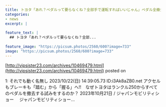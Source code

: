 ```yaml
---
title: トヨタ「あれ？ペダルって要らなくね？全部手で運転すればいいじゃん」ペダル全撤去車展示へ！
categories:
- news
excerpt: |
  
feature_text: |
  ## トヨタ「あれ？ペダルって要らなくね？全部...
  
feature_image: "https://picsum.photos/2560/600?image=733"
image: "https://picsum.photos/2560/600?image=733"
---
```


[http://vipsister23.com/archives/10469479.html](http://vipsister23.com/archives/10469479.html)
posted on 

<!--more-->

1: それでも動く名無し 2023/10/22(日) 14:39:05.73 ID:i3Ak8aZB0.net アクセルもブレーキも「踏む」から「握る」へ!!　なぜトヨタはランクル250からすべてのペダルを撤去する試みをするのか？ 2023年10月21日 / ジャパンモビリティショー 　ジャパンモビリティショー...
